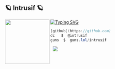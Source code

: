 ## 🪐 Intrusif 🪐

<!--
**qaep/qaep** is a ✨ _special_ ✨ repository because its `README.md` (this file) appears on your GitHub profile.

Here are some ideas to get you started:

- 🔭 I’m currently working on ...
- 🌱 I’m currently learning ...
- 👯 I’m looking to collaborate on ...
- 🤔 I’m looking for help with ...
- 💬 Ask me about ...
- 📫 How to reach me: ...
- 😄 Pronouns: ...
- ⚡ Fun fact: ...
-->

[![Typing SVG](https://readme-typing-svg.herokuapp.com?font=Inter&size=30&duration=3800&pause=1000&color=FFFFFF&width=435&lines=intrusif)](https://git.io/typing-svg)
<img align="left" src="https://i.imgur.com/E7RNrjt.png" width="147"/>
```csharp
[github](https://github.com) 
dc   $  @intrusif
guns  $  guns.lol/intrusif
```
&zwnj; 
&zwnj; 
![](https://komarev.com/ghpvc/?username=qaep)
